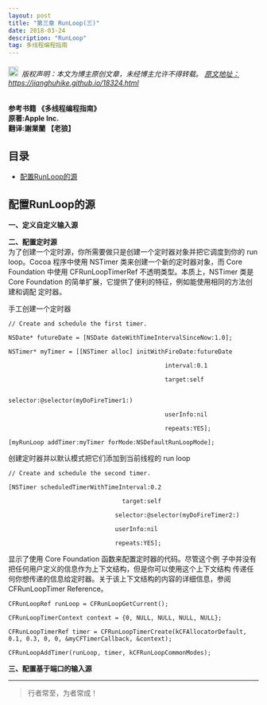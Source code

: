 ```yaml
---
layout: post
title: "第三章 RunLoop(三)"
date: 2018-03-24
description: "RunLoop"
tag: 多线程编程指南
---
```



<h6>
  <img src="https://robotkang-1257995526.cos.ap-chengdu.myqcloud.com/icon/copyright.png" alt="copyright" style="display:inline;margin-bottom: -5px;" width="20" height="20"> 版权声明：本文为博主原创文章，未经博主允许不得转载。

  <a target="_blank" href="https://jianghuhike.github.io/18324.html">
  原文地址：https://jianghuhike.github.io/18324.html 
  </a>
</h6>



**参考书籍 《多线程编程指南》**   
**原著:Apple Inc.**    
**翻译:謝業蘭 【老狼】**   



## 目录


* [配置RunLoop的源](#content0)







<!-- ************************************************ -->
## <a id="content0"></a> 配置RunLoop的源

**一、定义自定义输入源**    


**二、配置定时源**    
为了创建一个定时源，你所需要做只是创建一个定时器对象并把它调度到你的 run loop。Cocoa 程序中使用 NSTimer 类来创建一个新的定时器对象，而 Core Foundation 中使用 CFRunLoopTimerRef 不透明类型。本质上，NSTimer 类是 Core Foundation 的简单扩展，它提供了便利的特征，例如能使用相同的方法创建和调配 定时器。

手工创建一个定时器
```objc
// Create and schedule the first timer.
   
NSDate* futureDate = [NSDate dateWithTimeIntervalSinceNow:1.0];
   
NSTimer* myTimer = [[NSTimer alloc] initWithFireDate:futureDate
   
                                            interval:0.1
   
                                            target:self
   
                                            selector:@selector(myDoFireTimer1:)
   
                                            userInfo:nil
   
                                            repeats:YES];
   
[myRunLoop addTimer:myTimer forMode:NSDefaultRunLoopMode];
```

创建定时器并以默认模式把它们添加到当前线程的 run loop
```objc
// Create and schedule the second timer.
   
[NSTimer scheduledTimerWithTimeInterval:0.2
   
                                target:self
   
                              selector:@selector(myDoFireTimer2:)
   
                              userInfo:nil
   
                              repeats:YES];
```

显示了使用 Core Foundation 函数来配置定时器的代码。尽管这个例 子中并没有把任何用户定义的信息作为上下文结构，但是你可以使用这个上下文结构 传递任何你想传递的信息给定时器。关于该上下文结构的内容的详细信息，参阅 CFRunLoopTimer Reference。
```objc
CFRunLoopRef runLoop = CFRunLoopGetCurrent();
  
CFRunLoopTimerContext context = {0, NULL, NULL, NULL, NULL};
  
CFRunLoopTimerRef timer = CFRunLoopTimerCreate(kCFAllocatorDefault, 0.1, 0.3, 0, 0, &myCFTimerCallback, &context);
   
CFRunLoopAddTimer(runLoop, timer, kCFRunLoopCommonModes);
```

**三、配置基于端口的输入源**    


----------
>  行者常至，为者常成！


